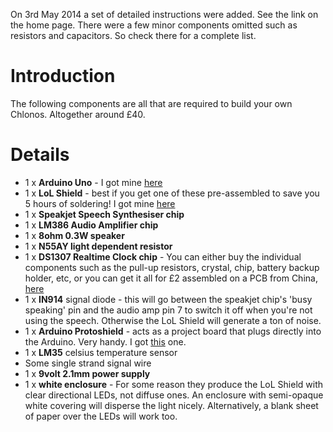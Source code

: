 On 3rd May 2014 a set of detailed instructions were added.  See the link on the home page.  There were a few minor components omitted such as resistors and capacitors.  So check there for a complete list.

# Introduction #

The following components are all that are required to build your own Chlonos. Altogether around £40.


# Details #

  * 1 x **Arduino Uno** - I got mine [here](http://stores.ebay.co.uk/Hobby-Components)
  * 1 x **LoL Shield** - best if you get one of these pre-assembled to save you 5 hours of soldering! I got mine [here](http://stores.ebay.co.uk/olimex)
  * 1 x **Speakjet Speech Synthesiser chip**
  * 1 x **LM386 Audio Amplifier chip**
  * 1 x **8ohm 0.3W speaker**
  * 1 x **N55AY light dependent resistor**
  * 1 x **DS1307 Realtime Clock chip** - You can either buy the individual components such as the pull-up resistors, crystal, chip, battery backup holder, etc, or you can get it all for £2 assembled on a PCB from China, [here](http://stores.ebay.co.uk/Sinedy?_trksid=p2047675.l2563)
  * 1 x **IN914** signal diode - this will go between the speakjet chip's 'busy speaking' pin and the audio amp pin 7 to switch it off when you're not using the speech. Otherwise the LoL Shield will generate a ton of noise.
  * 1 x **Arduino Protoshield** - acts as a project board that plugs directly into the Arduino. Very handy. I got [this](http://cgi.ebay.co.uk/ws/eBayISAPI.dll?ViewItem&item=320870180117&ssPageName=ADME:L:OC:GB:3160) one.
  * 1 x **LM35** celsius temperature sensor
  * Some single strand signal wire
  * 1 x **9volt 2.1mm power supply**
  * 1 x **white enclosure** - For some reason they produce the LoL Shield with clear directional LEDs, not diffuse ones. An enclosure with semi-opaque white covering will disperse the light nicely. Alternatively, a blank sheet of paper over the LEDs will work too.